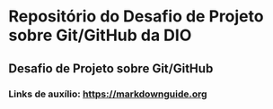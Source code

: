 # Repositório do Desafio de Projeto sobre Git/GitHub da DIO
## Desafio de Projeto sobre Git/GitHub

### Links de auxílio: https://markdownguide.org
